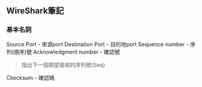 ## WireShark筆記

### 基本名詞

Source Port - 來源port
Destination Port - 目的地port
Sequence number - 序列(順序)號
Acknowledgment number - 確認號
> 指出下一個期望接收的序列號(Seq)

Ckecksum - 確認碼